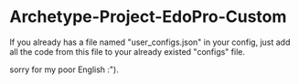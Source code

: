 # Archetype-Project-EdoPro-Custom

If you already has a file named "user_configs.json" in your config, just add all the code from this file to your already existed "configs" file.

sorry for my poor English :").